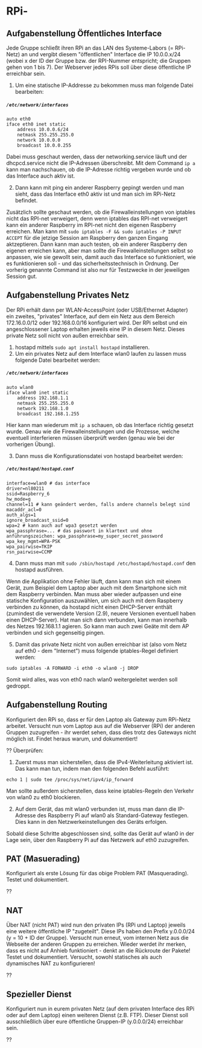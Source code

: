 # RPi-

## Aufgabenstellung Öffentliches Interface
Jede Gruppe schließt ihren RPi an das LAN des Systeme-Labors (= RPi-Netz) an und vergibt diesem "öffentlichen" Interface die IP 10.0.0.x/24 (wobei x der ID der Gruppe bzw. der RPI-Nummer entspricht; die Gruppen gehen von 1 bis 7). Der Webserver jedes RPis soll über diese öffentliche IP erreichbar sein.

1. Um eine statische IP-Addresse zu bekommen muss man folgende Datei bearbeiten:

<h5 a><strong><code>/etc/network/interfaces</code></strong></h5>

```
auto eth0
iface eth0 inet static
    address 10.0.0.6/24
    netmask 255.255.255.0
    network 10.0.0.0
    broadcast 10.0.0.255
```

Dabei muss geschaut werden, dass der networking.service läuft und der dhcpcd.service nicht die IP-Adressen überschreibt. Mit dem Command `ip a` kann man nachschauen, ob die IP-Adresse richtig vergeben wurde und ob das Interface auch aktiv ist.  

2. Dann kann mit ping ein anderer Raspberry gepingt werden und man sieht, dass das Interface eth0 aktiv ist und man sich im RPi-Netz befindet.

Zusätzlich sollte geschaut werden, ob die Firewalleinstellungen von iptables nicht das RPI-net verweigert, denn wenn iptables das RPI-net verweigert kann ein anderer Raspberry im RPI-net nicht den eigenen Raspberry erreichen. Man kann mit `sudo iptables -F && sudo iptables -P INPUT ACCEPT` für die jetzige Session am Raspberry den ganzen Eingang aktzeptieren. Dann kann man auch testen, ob ein anderer Raspberry den eigenen erreichen kann, aber man sollte die Firewalleinstellungen selbst so anpassen, wie sie gewollt sein, damit auch das Interface so funktioniert, wie es funktionieren soll - und das sicherheitsstechnisch in Ordnung. Der vorherig genannte Command ist also nur für Testzwecke in der jeweiligen Session gut.

## Aufgabenstellung Privates Netz
Der RPi erhält dann per WLAN-AccessPoint (oder USB/Ethernet Adapter) ein zweites, "privates" Interface, auf dem ein Netz aus dem Bereich 172.16.0.0/12 oder 192.168.0.0/16 konfiguriert wird.
Der RPi selbst und ein angeschlossener Laptop erhalten jeweils eine IP in diesem Netz. Dieses private Netz soll nicht von außen erreichbar sein.

1. hostapd mittels `sudo apt install hostapd` installieren.
2. Um ein privates Netz auf dem Interface wlan0 laufen zu lassen muss folgende Datei bearbeitet werden: 

<h5 a><strong><code>/etc/network/interfaces</code></strong></h5>

```
auto wlan0
iface wlan0 inet static
    address 192.168.1.1
    netmask 255.255.255.0
    network 192.168.1.0
    broadcast 192.168.1.255
```

Hier kann man wiederum mit `ip a` schauen, ob das Interface richtig gesetzt wurde. Genau wie die Firewalleinstellungen und die Prozesse, welche eventuell interferieren müssen überprüft werden (genau wie bei der vorherigen Übung).

3. Dann muss die Konfigurationsdatei von hostapd bearbeitet werden:

<h5 a><strong><code>/etc/hostapd/hostapd.conf</code></strong></h5>

```
interface=wlan0 # das interface
driver=nl80211 
ssid=Raspberry_6
hw_mode=g
channel=11 # kann geändert werden, falls andere channels belegt sind
macaddr_acl=0
auth_algs=1
ignore_broadcast_ssid=0
wpa=2 # kann auch auf wpa3 gesetzt werden
wpa_passphrase=... # das passwort in klartext und ohne anführungszeichen: wpa_passphrase=my_super_secret_password
wpa_key_mgmt=WPA-PSK
wpa_pairwise=TKIP
rsn_pairwise=CCMP   
```

4. Dann muss man mit `sudo /sbin/hostapd /etc/hostapd/hostapd.conf` den hostapd ausführen. 

Wenn die Applikation ohne Fehler läuft, dann kann man sich mit einem Gerät, zum Beispiel dem Laptop aber auch mit dem Smartphone sich mit dem Raspberry verbinden. Man muss aber wieder aufpassen und eine statische Konfiguration auszuwählen, um sich auch mit dem Raspberry verbinden zu können, da hostapd nicht einen DHCP-Server enthält (zumindest die verwendete Version (2.9), neuere Versionen eventuell haben einen DHCP-Server). Hat man sich dann verbunden, kann man innerhalb des Netzes 192.168.1.1 agieren. So kann man auch zwei Geäte mit dem AP verbinden und sich gegenseitig pingen.

5. Damit das private Netz nicht von außen erreichbar ist (also vom Netz auf eth0 - dem "Internet") muss folgende iptables-Regel definiert werden:

`sudo iptables -A FORWARD -i eth0 -o wlan0 -j DROP`

Somit wird alles, was von eth0 nach wlan0 weitergeleitet werden soll gedroppt. 

## Aufgabenstellung Routing
Konfiguriert den RPi so, dass er für den Laptop als Gateway zum RPi-Netz arbeitet. Versucht nun vom Laptop aus auf die Webserver (RPi) der anderen Gruppen zuzugreifen - ihr werdet sehen, dass dies trotz des Gateways nicht möglich ist. Findet heraus warum, und dokumentiert!

?? Überprüfen:

1. Zuerst muss man sicherstellen, dass die IPv4-Weiterleitung aktiviert ist. Das kann man tun, indem man den folgenden Befehl ausführt:

`echo 1 | sudo tee /proc/sys/net/ipv4/ip_forward`

Man sollte außerdem sicherstellen, dass keine iptables-Regeln den Verkehr von wlan0 zu eth0 blockieren.

2. Auf dem Gerät, das mit wlan0 verbunden ist, muss man dann die IP-Adresse des Raspberry Pi auf wlan0 als Standard-Gateway festlegen. Dies kann in den Netzwerkeinstellungen des Geräts erfolgen.

Sobald diese Schritte abgeschlossen sind, sollte das Gerät auf wlan0 in der Lage sein, über den Raspberry Pi auf das Netzwerk auf eth0 zuzugreifen.

## PAT (Masuerading)
Konfiguriert als erste Lösung für das obige Problem PAT (Masquerading). Testet und dokumentiert.

??

## NAT 
Über NAT (nicht PAT) wird nun den privaten IPs (RPi und Laptop) jeweils eine weitere öffentliche IP "zugeteilt". Diese IPs haben den Prefix y.0.0.0/24 (y = 10 + ID der Gruppe).
Versucht nun erneut, vom internen Netz aus die Webseite der anderen Gruppen zu erreichen. Wieder werdet ihr merken, dass es nicht auf Anhieb funktioniert - denkt an die Rückroute der Pakete! Testet und dokumentiert. Versucht, sowohl statisches als auch dynamisches NAT zu konfigurieren!

??

## Spezieller Dienst
Konfiguriert nun in eurem privaten Netz (auf dem privaten Interface des RPi oder auf dem Laptop) einen weiteren Dienst (z.B. FTP). Dieser Dienst soll ausschließlich über eure öffentliche Gruppen-IP (y.0.0.0/24) erreichbar sein.

??
